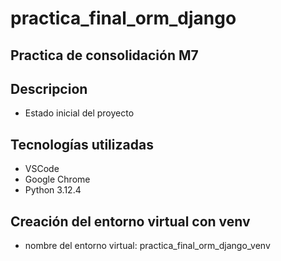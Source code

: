 # practica_final_orm_django
## Practica de consolidación M7
## Descripcion
- Estado inicial del proyecto

## Tecnologías utilizadas
- VSCode
- Google Chrome
- Python 3.12.4

## Creación del entorno virtual con venv
- nombre del entorno virtual: practica_final_orm_django_venv